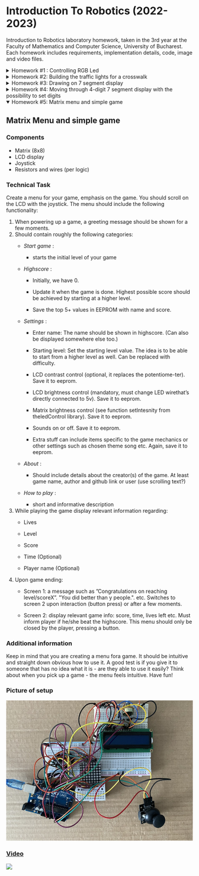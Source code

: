 # Introduction To Robotics (2022-2023)

Introduction to Robotics laboratory homework, taken in the 3rd year at the Faculty of Mathematics and Computer Science, University of Bucharest. Each homework includes requirements, implementation details, code, image and video files.
<details>
  <summary> 
    Homework #1 : Controlling RGB Led
  </summary>

## Controlling RGB Led
  
### Components
* RGB Led 
* Potentiometers
* Resistors and wires (per logic)

### Technical Task

* Use a separate potentiometer in controlling each of the RGB led (Red, Green and Blue). The control must be done with digital electronics.

### Publishing Task

* Update README with task requirements, picture of setup, link to video showcasing functionality and upload code to Github repo.

### [Coding Task](https://github.com/IoanaLivia/IntroductionToRobotics/blob/main/Homework%20%5BCode%5D/Homework1/Homework_1/Homework_1.ino)

* Coding style is at utmost importance. Check consistency in style and spacing.

### Picture of setup

**!** The following setup corresponds to a common cathode RGB led. 

![](https://github.com/IoanaLivia/IntroductionToRobotics/blob/main/Assets/%231/%231_Upperview.jpeg)

**!** Common anode modifications: Put the common pin to 5V instead of GND (changing the wire per logic).

### [Video](https://youtu.be/IK3PnfRw_Ss)
[![](https://img.youtube.com/vi/IK3PnfRw_Ss/0.jpg)](https://www.youtube.com/watch?v=IK3PnfRw_Ss)

  </details>
<details>
  <summary> Homework #2: Building the traffic lights for a crosswalk </summary>

## Building the traffic lights for a crosswalk

### Components
* 5 Leds
* Button
* Buzzer
* Resistors and wires (per logic)

### Technical Task

* Build the traffic lights for a crosswalk. Use 2 LEDs to represent the traffic lights for people (red and green) and 3 LEDs to represent the traffic lights for cars (red, yellow and green). There are 4 states that the traffic lights system has to go through. 

  + State 1 : Default State (will be reinstated after State 4 ends)
  
     - Cars : Green Light
     - People : Red Light
     - Sound: none
     - Duration : indefinite (changed by pressing the button)
  
  + State 2 : initiated by counting down 8 seconds after a button press
 
     - Cars : Yellow Light
     - People : Red Light
     - Sound : none
     - Duration : 3 seconds
     
  + State 3 : initiated after State 2 ends

     - Cars : Red Light
     - People : Green Light
     - Sound : Beeping Sound from the buzzer at a constant interval
     - Duration : 8 seconds
     
  + State 4 : initiated after State 3 ends
     - Cars : Red Light
     - People : Blinking Green Light
     - Sound : Beeping Sound from the buzzer at a constant interval faster than the beeping in State 3
     - Duration : 4 seconds
     
     
**!** Pressing the button in any state other than state 1 should **NOT** yield any actions.
  
### Publishing Task

  * Update README with task requirements, picture of setup, link to video showcasing functionality and upload code to Github repo.

### [Coding Task](https://github.com/IoanaLivia/IntroductionToRobotics/blob/main/Homework%20%5BCode%5D/%232/Homework_2/Homework_2.ino)

  Coding style is of utmost importance. An important coding challenge present in this task is using millis() instead of delay().
  *Addendum* : using interrupts (properly coded: with debounce etc) yields a bonus.
  
  **!** Prints of Serial Monitor Output that showcase functionality can be found [here](https://github.com/IoanaLivia/IntroductionToRobotics/tree/main/Homework%20%5BCode%5D/%232/Serial_2).
  
### Picture of setup

![](https://github.com/IoanaLivia/IntroductionToRobotics/blob/main/Assets/%232/%232_upperview.jpeg)
### [Video](https://youtu.be/M8HzgoxRh9A)
[![](https://img.youtube.com/vi/M8HzgoxRh9A/0.jpg)](https://youtu.be/M8HzgoxRh9A)
</details>


<details>
  <summary> Homework #3: Drawing on 7 segment display</summary>

## Drawing on 7 segment display
  
### Components
* 7-segment display
* Joystick
* Resistors and wires (per logic)

### Technical Task

* Use the joystick to control the position of the segment and *draw* on the display.  The movement between segments should be natural (meaning they should jump from the current positiononly to neighbors, but without passing through *walls*.

 + State 1 : Default State (also initiated after a button press in State 2)
  
     - Current segment : Blinking
     - Joystick : Can be used to move from one position to its neighbours.
     - Clicking the joystick :
        * *Short* pressing : toggles State 2.
        * *Long* pressing : resets the entired display by turning all segments OFF and moving the current position to the decimal point.
  
  + State 2 : Initiated after a button press in State 1
 
     - Current segment : Stops blinking ; Adopts the state of the segment before selection
     (ON / OFF)
     - Joystick : Toggling the X (or Y, depending on personal preference regarding implementation) axis should change the segment state to the opposite state (ON -> OFF, OFF -> ON) .
     - Clicking the joystick : save the segment state and exit back to State 1.
     
* Mentions

<ol>
  <li> Long pressing the button to reset should only be available in State 1. </li>
  
  <li> Joystick movements should be done with toggle, as presented in the laboratory. </li>
</ol>

* Mapping each segment to its neighbours

| Current Segment     | UP          | DOWN        | LEFT        | RIGHT       |
| ----------- | ----------- | ----------- | ----------- | ----------- |
| a           | N/A         | g           | f           | b           |
| b           | a           | g           | f           | N/A         |
| c           | g           | d           | e           | dp          |
| d           | g           | N/A         | e           | c           |
| e           | g           | d           | N/A         | c           |    
| f           | a           | g           | N/A         | b           |
| g           | a           | d           | N/A         | N/A         |
| dp          | N/A         | N/A         | c           | N/A         |

### Publishing Task

  * Update README with task requirements, picture of setup, link to video showcasing functionality and upload code to Github repo.

### [Coding Task](https://github.com/IoanaLivia/IntroductionToRobotics/blob/main/Homework%20%5BCode%5D/%233/Homework_3/Homework_3.ino)

  Coding style is of utmost importance. An important coding challenge present in this task is using millis() instead of delay().

### Picture of setup

![](https://github.com/IoanaLivia/IntroductionToRobotics/blob/main/Assets/%233/%233_upperview.JPG)

### [Video](https://youtu.be/CPm8NraoFVo)
[![](https://img.youtube.com/vi/CPm8NraoFVo/0.jpg)](https://www.youtube.com/watch?v=CPm8NraoFVo)


</details>

<details>
  <summary> Homework #4: Moving through 4-digit 7 segment display with the possibility to set digits</summary>
  
## Moving through 4-digit 7 segment display with the possibility to set digits
  
### Components
* 4 digit 7-segment display
* Joystick
* 74hc595 shift registers
* Resistors and wires (per logic)

### Technical Task

* Use the joystick to move through the 4 digit 7 segment displays digits, press the button to lock in on the current digitand use the other axis to increment or decrement the number. Keep the button pressed to reset all the digit values and the current position to thefirst digit in the first state.


  + State 1 : Default State (also initiated after a button press in State 2)
  
     - Current decimal point : Blinking
     - Joystick : Can be used to cycle through digits
     - Clicking the joystick : Locks in the selected digit and enters State 2.
  
   + State 2 : Initiated after a button press in State 1
  
     - Current decimal point : ON
     - Joystick : Can no longer be used to cycle through digits. Instead, using the other axis, can be used to increment/decrement the number on the current digit in HEX (0-F).
     - Clicking the joystick : Returns to State 1.
     
    + Reset : Toggled by long pressing the button in State 1
    
      - All digits go back to 0 and the current position is set to the first (rightmost) digit, in State 1.

* Mentions

  Keep in mind that when changing the number, you must increment it for each joystick movement - it should not work continuosly increment if you keep the joystick in one position.
  
</ol>


### Publishing Task

  * Update README with task requirements, picture of setup, link to video showcasing functionality and upload code to Github repo.

### [Coding Task](https://github.com/IoanaLivia/IntroductionToRobotics/blob/main/Homework%20%5BCode%5D/%234/Homework_4/Homework_4.ino)

### Picture of setup
![](https://github.com/IoanaLivia/IntroductionToRobotics/blob/main/Assets/%234/%234_upperview_10024x768.jpg)

Alternative sizing : [512x384](https://github.com/IoanaLivia/IntroductionToRobotics/blob/main/Assets/%234/%234_upperview.jpg) [1024x768](https://github.com/IoanaLivia/IntroductionToRobotics/blob/main/Assets/%234/%234_upperview_10024x768.jpg)
### [Video](https://www.youtube.com/watch?v=y3L7GrxTdZA&ab_channel=IoanaLiviaPopescu)
[![](https://img.youtube.com/vi/y3L7GrxTdZA/0.jpg)](https://www.youtube.com/watch?v=y3L7GrxTdZA&ab_channel=IoanaLiviaPopescu)

 </details>
 
 <details open>
  <summary> Homework #5: Matrix menu and simple game</summary>
  
  ## Matrix Menu and simple game
  
  ### Components
  * Matrix (8x8)
  * LCD display
  * Joystick
  * Resistors and wires (per logic)
  
  ### Technical Task
  
  Create a menu for your game, emphasis on the game.  You should scroll on the LCD with the joystick.  The menu should include the following functionality:
  <ol>
  <li>When powering up a game, a greeting message should be shown for a few moments.</li>
  <li>Should contain roughly the following categories:
  
  * *Start game* : 
    + starts the initial level of your game
  
  * *Highscore* :
  
    + Initially, we have 0.
  
    + Update  it  when  the  game  is  done.   Highest  possible  score should be achieved by starting at a higher level.
  
    + Save the top 5+ values in EEPROM with name and score.
  
  * *Settings* :
    + Enter name: The name should be shown in highscore. (Can also be displayed somewhere else too.)
    
    + Starting  level:  Set  the  starting  level  value.  The  idea  is  to be able to start from a higher level as well.  Can be replaced with difficulty.
    
    + LCD contrast control (optional, it replaces the potentiome-ter).  Save it to eeprom.
    
    + LCD brightness control (mandatory, must change LED wirethat’s directly connected to 5v).  Save it to eeprom.
    
    + Matrix brightness control (see function setIntesnity from theledControl library).  Save it to eeprom.
    
    + Sounds on or off.  Save it to eeprom.
    
    + Extra stuff can include items specific to the game mechanics or other settings such as chosen theme song etc.  Again, save it to eeprom.
    
  * *About* : 
    + Should include details about the creator(s) of the game. At least game name, author and github link or user (use scrolling text?)
    
  * *How to play* :
    + short and informative description
  
  </li>
  <li> While playing the game display relevant information regarding:
    
  * Lives

  * Level

  * Score

  * Time (Optional)

  * Player name (Optional)
    
  </li>
  
  <li> Upon game ending: 
  
  * Screen 1: a message such as ”Congratulations on reaching level/scoreX”.  "You did better than y people.".  etc.  Switches to screen 2 upon interaction (button press) or after a few moments.
  
  * Screen 2:  display relevant game info:  score, time, lives left etc. Must  inform  player  if  he/she  beat  the  highscore. This menu should only be closed by the player, pressing a button.
  </li>
</ol>

### Additional information

Keep in mind that you are creating a menu fora game. It should be intuitive and straight down obvious how to use it.  A good test is if you give it to someone that has no idea what it is - are they able to use it easily?  Think about when you pick up a game - the menu feels intuitive. Have fun!
  
  
### Picture of setup

![](https://github.com/IoanaLivia/IntroductionToRobotics/blob/main/Assets/%235/%235_upperview.jpeg)

### [Video](https://youtu.be/CPm8NraoFVo)
[![](https://img.youtube.com/vi/CPm8NraoFVo/0.jpg)](https://www.youtube.com/watch?v=CPm8NraoFVo)

 </details>

